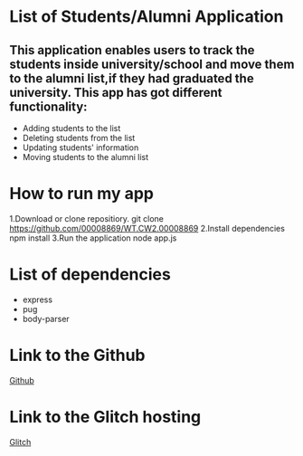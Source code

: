 # List of Students/Alumni Application
## This application enables users to track the students inside university/school and move them to the alumni list,if they had graduated the university. This app has got different functionality:

- Adding students to the list
- Deleting students from the list 
- Updating students' information
- Moving students to the alumni list
# How to run my app
1.Download or clone repositiory.
git clone https://github.com/00008869/WT.CW2.00008869
2.Install dependencies
npm install
3.Run the application 
node app.js
# List of dependencies
- express
- pug
- body-parser 
# Link to the Github
[Github](https://github.com/00010088/WT.CW2.10088)
# Link to the Glitch hosting
[Glitch](https://ludicrous-elegant-sunscreen.glitch.me/)
